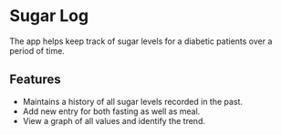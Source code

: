 # Sugar Log
The app helps keep track of sugar levels for a diabetic patients over a period of time.

## Features
* Maintains a history of all sugar levels recorded in the past.
* Add new entry for both fasting as well as meal.
* View a graph of all values and identify the trend.